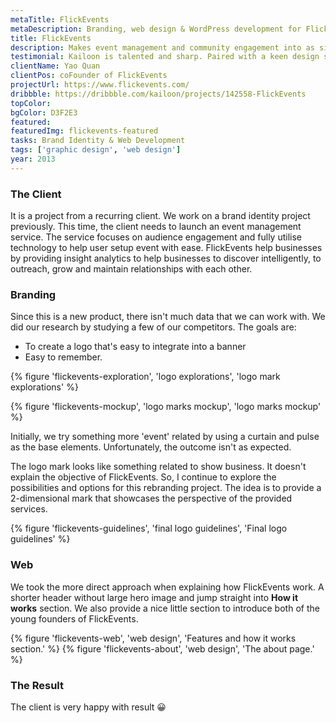 ```yaml
---
metaTitle: FlickEvents
metaDescription: Branding, web design & WordPress development for FlickEvents
title: FlickEvents
description: Makes event management and community engagement into as simple as the flick of a switch.
testimonial: Kailoon is talented and sharp. Paired with a keen design sense and patience when dealing with clients, he’s a trustable resource to work with when it comes to branding and UI/UX works. I’ve entrusted him with the branding works of my 2 companies and will continue to do so in the future.
clientName: Yao Quan
clientPos: coFounder of FlickEvents
projectUrl: https://www.flickevents.com/
dribbble: https://dribbble.com/kailoon/projects/142558-FlickEvents
topColor:
bgColor: D3F2E3
featured:
featuredImg: flickevents-featured
tasks: Brand Identity & Web Development
tags: ['graphic design', 'web design']
year: 2013
---
```


<div class="col-start-3 col-end-9">

### The Client

It is a project from a recurring client. We work on a brand identity project previously. This time, the client needs to launch an event management service. The service focuses on audience engagement and fully utilise technology to help user setup event with ease. FlickEvents help businesses by providing insight analytics to help businesses to discover intelligently, to outreach, grow and maintain relationships with each other.

### Branding

Since this is a new product, there isn't much data that we can work with. We did our research by studying a few of our competitors. The goals are:

- To create a logo that's easy to integrate into a banner
- Easy to remember.

</div>

<div class="col-start-2 col-end-10 md:grid md:grid-cols-2 gap-1">

{% figure 'flickevents-exploration', 'logo explorations', 'logo mark explorations' %}

{% figure 'flickevents-mockup', 'logo marks mockup', 'logo marks mockup' %}

</div>

<div class="col-start-3 col-end-9">

Initially, we try something more 'event' related by using a curtain and pulse as the base elements. Unfortunately, the outcome isn't as expected.

The logo mark looks like something related to show business. It doesn't explain the objective of FlickEvents. So, I continue to explore the possibilities and options for this rebranding project. The idea is to provide a 2-dimensional mark that showcases the perspective of the provided services.

</div>

<div class="col-start-2 col-end-10">
{% figure 'flickevents-guidelines', 'final logo guidelines', 'Final logo guidelines' %}
</div>

<div class="col-start-3 col-end-9">

### Web

We took the more direct approach when explaining how FlickEvents work. A shorter header without large hero image and jump straight into **How it works** section. We also provide a nice little section to introduce both of the young founders of FlickEvents.

</div>

<div class="col-start-2 col-end-10">
{% figure 'flickevents-web', 'web design', 'Features and how it works section.' %}
{% figure 'flickevents-about', 'web design', 'The about page.' %}
</div>

<div class="col-start-3 col-end-9">

### The Result

The client is very happy with result 😀

</div>
